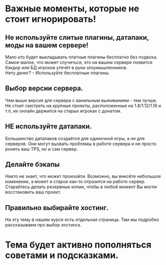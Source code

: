 # Важные моменты, которые не стоит игнорировать!

## Не используйте слитые плагины, датапаки, моды на вашем сервере!
Мало кто будет выкладывать платные плагины бесплатно без подвоха. Самое малое, что может случиться, это на вашем сервере появится бэкдор или БД игроков утечёт в руки злоумышленников.<br>
Нету денег? - Используйте бесплатные плагины.

## Выбор версии сервера.
Чем выше версия для сервера с ванильным выживанием - тем лучше. Не стоит смотреть на крупные проекты, расположенные на 1.8/1.12/1.16 и т.п, их онлайн держится на старых игроках с донатом.

## НЕ используйте датапаки.
Большинство датапаков создаётся для одиночной игры, а не для серверов. Они могут вызвать проблемы в работе сервера и не просто ронять ваш TPS, но и сам сервер.

## Делайте бэкапы
Никто не знает, что может произойти. Возможно, вы внесёте небольшое изменение, а может и старое как-то отразится на работе сервер. Старайтесь делать резервные копии, чтобы в любой момент Вы могли восстановить ваш проект.

## Правильно выбирайте хостинг.
На эту тему в нашем курсе есть отдельная страница. Там мы подробно рассказываем про выбор хостинга.

# Тема будет активно пополняться советами и подсказками.
